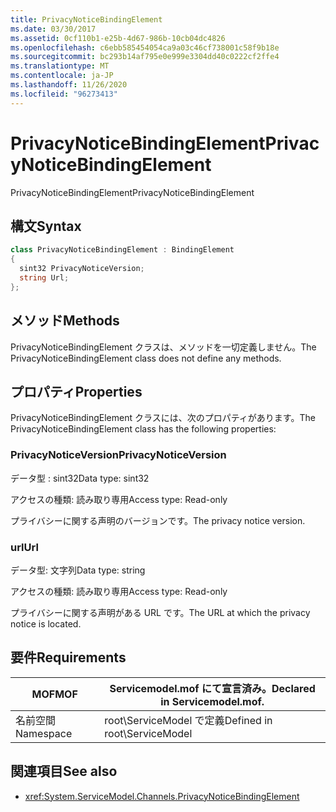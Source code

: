 ```yaml
---
title: PrivacyNoticeBindingElement
ms.date: 03/30/2017
ms.assetid: 0cf110b1-e25b-4d67-986b-10cb04dc4826
ms.openlocfilehash: c6ebb585454054ca9a03c46cf738001c58f9b18e
ms.sourcegitcommit: bc293b14af795e0e999e3304dd40c0222cf2ffe4
ms.translationtype: MT
ms.contentlocale: ja-JP
ms.lasthandoff: 11/26/2020
ms.locfileid: "96273413"
---
```

# <a name="privacynoticebindingelement"></a><span data-ttu-id="5a835-102">PrivacyNoticeBindingElement</span><span class="sxs-lookup"><span data-stu-id="5a835-102">PrivacyNoticeBindingElement</span></span>

<span data-ttu-id="5a835-103">PrivacyNoticeBindingElement</span><span class="sxs-lookup"><span data-stu-id="5a835-103">PrivacyNoticeBindingElement</span></span>  
  
## <a name="syntax"></a><span data-ttu-id="5a835-104">構文</span><span class="sxs-lookup"><span data-stu-id="5a835-104">Syntax</span></span>  
  
```csharp
class PrivacyNoticeBindingElement : BindingElement  
{  
  sint32 PrivacyNoticeVersion;  
  string Url;  
};  
```  
  
## <a name="methods"></a><span data-ttu-id="5a835-105">メソッド</span><span class="sxs-lookup"><span data-stu-id="5a835-105">Methods</span></span>  

 <span data-ttu-id="5a835-106">PrivacyNoticeBindingElement クラスは、メソッドを一切定義しません。</span><span class="sxs-lookup"><span data-stu-id="5a835-106">The PrivacyNoticeBindingElement class does not define any methods.</span></span>  
  
## <a name="properties"></a><span data-ttu-id="5a835-107">プロパティ</span><span class="sxs-lookup"><span data-stu-id="5a835-107">Properties</span></span>  

 <span data-ttu-id="5a835-108">PrivacyNoticeBindingElement クラスには、次のプロパティがあります。</span><span class="sxs-lookup"><span data-stu-id="5a835-108">The PrivacyNoticeBindingElement class has the following properties:</span></span>  
  
### <a name="privacynoticeversion"></a><span data-ttu-id="5a835-109">PrivacyNoticeVersion</span><span class="sxs-lookup"><span data-stu-id="5a835-109">PrivacyNoticeVersion</span></span>  

 <span data-ttu-id="5a835-110">データ型 : sint32</span><span class="sxs-lookup"><span data-stu-id="5a835-110">Data type: sint32</span></span>  
  
 <span data-ttu-id="5a835-111">アクセスの種類: 読み取り専用</span><span class="sxs-lookup"><span data-stu-id="5a835-111">Access type: Read-only</span></span>  
  
 <span data-ttu-id="5a835-112">プライバシーに関する声明のバージョンです。</span><span class="sxs-lookup"><span data-stu-id="5a835-112">The privacy notice version.</span></span>  
  
### <a name="url"></a><span data-ttu-id="5a835-113">url</span><span class="sxs-lookup"><span data-stu-id="5a835-113">Url</span></span>  

 <span data-ttu-id="5a835-114">データ型: 文字列</span><span class="sxs-lookup"><span data-stu-id="5a835-114">Data type: string</span></span>  
  
 <span data-ttu-id="5a835-115">アクセスの種類: 読み取り専用</span><span class="sxs-lookup"><span data-stu-id="5a835-115">Access type: Read-only</span></span>  
  
 <span data-ttu-id="5a835-116">プライバシーに関する声明がある URL です。</span><span class="sxs-lookup"><span data-stu-id="5a835-116">The URL at which the privacy notice is located.</span></span>  
  
## <a name="requirements"></a><span data-ttu-id="5a835-117">要件</span><span class="sxs-lookup"><span data-stu-id="5a835-117">Requirements</span></span>  
  
|<span data-ttu-id="5a835-118">MOF</span><span class="sxs-lookup"><span data-stu-id="5a835-118">MOF</span></span>|<span data-ttu-id="5a835-119">Servicemodel.mof にて宣言済み。</span><span class="sxs-lookup"><span data-stu-id="5a835-119">Declared in Servicemodel.mof.</span></span>|  
|---------|-----------------------------------|  
|<span data-ttu-id="5a835-120">名前空間</span><span class="sxs-lookup"><span data-stu-id="5a835-120">Namespace</span></span>|<span data-ttu-id="5a835-121">root\ServiceModel で定義</span><span class="sxs-lookup"><span data-stu-id="5a835-121">Defined in root\ServiceModel</span></span>|  
  
## <a name="see-also"></a><span data-ttu-id="5a835-122">関連項目</span><span class="sxs-lookup"><span data-stu-id="5a835-122">See also</span></span>

- <xref:System.ServiceModel.Channels.PrivacyNoticeBindingElement>

